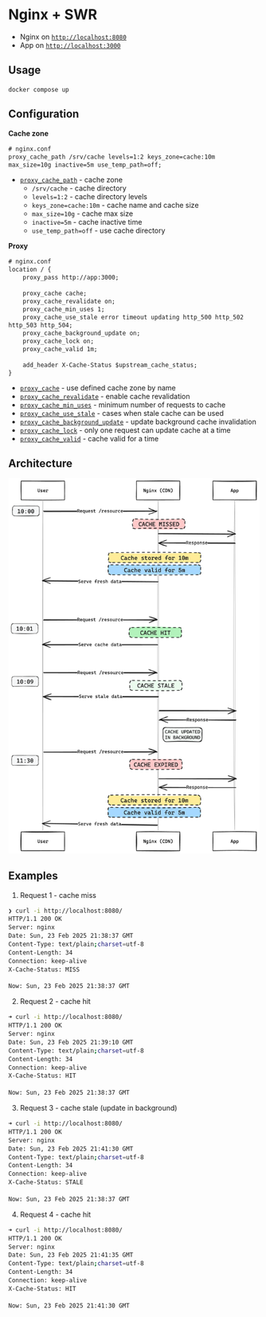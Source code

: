 # Nginx + SWR

- Nginx on [`http://localhost:8080`](http://localhost:8080)
- App on [`http://localhost:3000`](http://localhost:3000)

## Usage

```
docker compose up
```

## Configuration

**Cache zone**

```
# nginx.conf
proxy_cache_path /srv/cache levels=1:2 keys_zone=cache:10m max_size=10g inactive=5m use_temp_path=off;
```

- [`proxy_cache_path`](https://nginx.org/en/docs/http/ngx_http_proxy_module.html#proxy_cache_path) - cache zone
  - `/srv/cache` - cache directory
  - `levels=1:2` - cache directory levels
  - `keys_zone=cache:10m` - cache name and cache size
  - `max_size=10g` - cache max size
  - `inactive=5m` - cache inactive time
  - `use_temp_path=off` - use cache directory

**Proxy**

```
# nginx.conf
location / {
    proxy_pass http://app:3000;

    proxy_cache cache;
    proxy_cache_revalidate on;
    proxy_cache_min_uses 1;
    proxy_cache_use_stale error timeout updating http_500 http_502 http_503 http_504;
    proxy_cache_background_update on;
    proxy_cache_lock on;
    proxy_cache_valid 1m;

    add_header X-Cache-Status $upstream_cache_status;
}
```

- [`proxy_cache`](https://nginx.org/en/docs/http/ngx_http_proxy_module.html#proxy_cache) - use defined cache zone by name
- [`proxy_cache_revalidate`](https://nginx.org/en/docs/http/ngx_http_proxy_module.html#proxy_cache_revalidate) - enable cache revalidation
- [`proxy_cache_min_uses`](https://nginx.org/en/docs/http/ngx_http_proxy_module.html#proxy_cache_min_uses) - minimum number of requests to cache
- [`proxy_cache_use_stale`](https://nginx.org/en/docs/http/ngx_http_proxy_module.html#proxy_cache_use_stale) - cases when stale cache can be used
- [`proxy_cache_background_update`](https://nginx.org/en/docs/http/ngx_http_proxy_module.html#proxy_cache_background_update) - update background cache invalidation
- [`proxy_cache_lock`](https://nginx.org/en/docs/http/ngx_http_proxy_module.html#proxy_cache_lock) - only one request can update cache at a time
- [`proxy_cache_valid`](https://nginx.org/en/docs/http/ngx_http_proxy_module.html#proxy_cache_valid) - cache valid for a time

## Architecture

![](.docs/arch.png)

## Examples

1. Request 1 - cache miss

```sh
❯ curl -i http://localhost:8080/
HTTP/1.1 200 OK
Server: nginx
Date: Sun, 23 Feb 2025 21:38:37 GMT
Content-Type: text/plain;charset=utf-8
Content-Length: 34
Connection: keep-alive
X-Cache-Status: MISS

Now: Sun, 23 Feb 2025 21:38:37 GMT
```

2. Request 2 - cache hit

```sh
➜ curl -i http://localhost:8080/
HTTP/1.1 200 OK
Server: nginx
Date: Sun, 23 Feb 2025 21:39:10 GMT
Content-Type: text/plain;charset=utf-8
Content-Length: 34
Connection: keep-alive
X-Cache-Status: HIT

Now: Sun, 23 Feb 2025 21:38:37 GMT
```

3. Request 3 - cache stale (update in background)

```sh
➜ curl -i http://localhost:8080/
HTTP/1.1 200 OK
Server: nginx
Date: Sun, 23 Feb 2025 21:41:30 GMT
Content-Type: text/plain;charset=utf-8
Content-Length: 34
Connection: keep-alive
X-Cache-Status: STALE

Now: Sun, 23 Feb 2025 21:38:37 GMT
```

4. Request 4 - cache hit

```sh
➜ curl -i http://localhost:8080/
HTTP/1.1 200 OK
Server: nginx
Date: Sun, 23 Feb 2025 21:41:35 GMT
Content-Type: text/plain;charset=utf-8
Content-Length: 34
Connection: keep-alive
X-Cache-Status: HIT

Now: Sun, 23 Feb 2025 21:41:30 GMT
```
